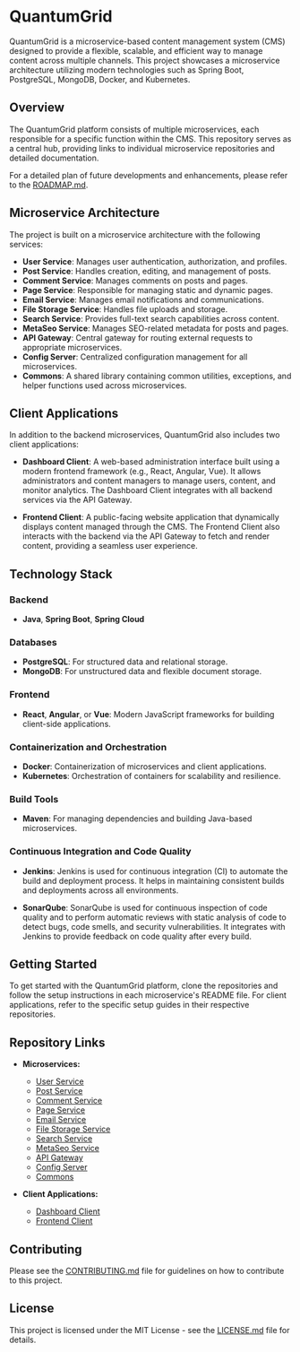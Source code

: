# QuantumGrid

QuantumGrid is a microservice-based content management system (CMS) designed to provide a flexible, scalable, and efficient way to manage content across multiple channels. This project showcases a microservice architecture utilizing modern technologies such as Spring Boot, PostgreSQL, MongoDB, Docker, and Kubernetes.

## Overview

The QuantumGrid platform consists of multiple microservices, each responsible for a specific function within the CMS. This repository serves as a central hub, providing links to individual microservice repositories and detailed documentation.

For a detailed plan of future developments and enhancements, please refer to the [ROADMAP.md](ROADMAP.md).

## Microservice Architecture

The project is built on a microservice architecture with the following services:

- **User Service**: Manages user authentication, authorization, and profiles.
- **Post Service**: Handles creation, editing, and management of posts.
- **Comment Service**: Manages comments on posts and pages.
- **Page Service**: Responsible for managing static and dynamic pages.
- **Email Service**: Manages email notifications and communications.
- **File Storage Service**: Handles file uploads and storage.
- **Search Service**: Provides full-text search capabilities across content.
- **MetaSeo Service**: Manages SEO-related metadata for posts and pages.
- **API Gateway**: Central gateway for routing external requests to appropriate microservices.
- **Config Server**: Centralized configuration management for all microservices.
- **Commons**: A shared library containing common utilities, exceptions, and helper functions used across microservices.

## Client Applications

In addition to the backend microservices, QuantumGrid also includes two client applications:

- **Dashboard Client**: A web-based administration interface built using a modern frontend framework (e.g., React, Angular, Vue). It allows administrators and content managers to manage users, content, and monitor analytics. The Dashboard Client integrates with all backend services via the API Gateway.
  
- **Frontend Client**: A public-facing website application that dynamically displays content managed through the CMS. The Frontend Client also interacts with the backend via the API Gateway to fetch and render content, providing a seamless user experience.

## Technology Stack

### Backend
- **Java**, **Spring Boot**, **Spring Cloud**

### Databases
- **PostgreSQL**: For structured data and relational storage.
- **MongoDB**: For unstructured data and flexible document storage.

### Frontend
- **React**, **Angular**, or **Vue**: Modern JavaScript frameworks for building client-side applications.

### Containerization and Orchestration
- **Docker**: Containerization of microservices and client applications.
- **Kubernetes**: Orchestration of containers for scalability and resilience.

### Build Tools
- **Maven**: For managing dependencies and building Java-based microservices.

### Continuous Integration and Code Quality

- **Jenkins**: Jenkins is used for continuous integration (CI) to automate the build and deployment process. It helps in maintaining consistent builds and deployments across all environments.
  
- **SonarQube**: SonarQube is used for continuous inspection of code quality and to perform automatic reviews with static analysis of code to detect bugs, code smells, and security vulnerabilities. It integrates with Jenkins to provide feedback on code quality after every build.

## Getting Started

To get started with the QuantumGrid platform, clone the repositories and follow the setup instructions in each microservice's README file. For client applications, refer to the specific setup guides in their respective repositories.

## Repository Links

- **Microservices:**
  - [User Service](https://github.com/bobnetnetwork/quantumgrid-user-service)
  - [Post Service](https://github.com/bobnetnetwork/quantumgrid-post-service)
  - [Comment Service](https://github.com/bobnetnetwork/quantumgrid-comment-service)
  - [Page Service](https://github.com/bobnetnetwork/quantumgrid-page-service)
  - [Email Service](https://github.com/bobnetnetwork/quantumgrid-email-service)
  - [File Storage Service](https://github.com/bobnetnetwork/quantumgrid-file-storage-service)
  - [Search Service](https://github.com/bobnetnetwork/quantumgrid-search-service)
  - [MetaSeo Service](https://github.com/bobnetnetwork/quantumgrid-metaseo-service)
  - [API Gateway](https://github.com/bobnetnetwork/quantumgrid-api-gateway)
  - [Config Server](https://github.com/bobnetnetwork/quantumgrid-config-server)
  - [Commons](https://github.com/bobnetnetwork/quantumgrid-commons)

- **Client Applications:**
  - [Dashboard Client](https://github.com/bobnetnetwork/quantumgrid-dashboard-client)
  - [Frontend Client](https://github.com/bobnetnetwork/quantumgrid-frontend-client)

## Contributing

Please see the [CONTRIBUTING.md](CONTRIBUTING.md) file for guidelines on how to contribute to this project.

## License

This project is licensed under the MIT License - see the [LICENSE.md](LICENSE.md) file for details.
